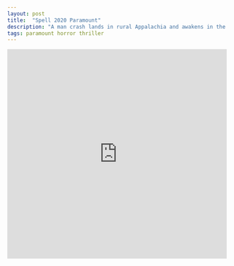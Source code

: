 ```yaml
---
layout: post
title:  "Spell 2020 Paramount"
description: "A man crash lands in rural Appalachia and awakens in the attic of a traditional Hoodoo practitioner."
tags: paramount horror thriller
---
```



<div class="responsive-container">
<iframe src="https://drive.google.com/file/d/14tuDQbbf9WRdwx1V6bPLBs0QXuZKbdP8/preview" frameborder="0" marginwidth="0" marginheight="0" scrolling="NO" width="100%" height="480" allowfullscreen></iframe>
<div style="width: 80px; height: 80px; position: absolute; opacity: 0; right: 0px; top: 0px;"> </div></div>
